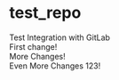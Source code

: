 # test_repo
Test Integration with GitLab  
First change!  
More Changes!  
Even More Changes 123!  
